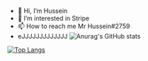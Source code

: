 - 👋 Hi, I’m Hussein
- 👀 I’m interested in Stripe
- 📫 How to reach me Mr Hussein#2759
- eJJJJJJJJJJJJJ
![Anurag's GitHub stats](https://github-readme-stats.vercel.app/api?username=HusseinGL&show_icons=true&theme=radical)

[![Top Langs](https://github-readme-stats.vercel.app/api/top-langs/?username=HusseinGL&layout=compact)](https://github.com/anuraghazra/github-readme-stats)
